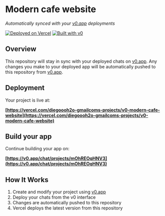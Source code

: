 # Modern cafe website

*Automatically synced with your [v0.app](https://v0.app) deployments*

[![Deployed on Vercel](https://img.shields.io/badge/Deployed%20on-Vercel-black?style=for-the-badge&logo=vercel)](https://vercel.com/diegoooh2o-gmailcoms-projects/v0-modern-cafe-website)
[![Built with v0](https://img.shields.io/badge/Built%20with-v0.app-black?style=for-the-badge)](https://v0.app/chat/projects/mOhREOqHNV3)

## Overview

This repository will stay in sync with your deployed chats on [v0.app](https://v0.app).
Any changes you make to your deployed app will be automatically pushed to this repository from [v0.app](https://v0.app).

## Deployment

Your project is live at:

**[https://vercel.com/diegoooh2o-gmailcoms-projects/v0-modern-cafe-website](https://vercel.com/diegoooh2o-gmailcoms-projects/v0-modern-cafe-website)**

## Build your app

Continue building your app on:

**[https://v0.app/chat/projects/mOhREOqHNV3](https://v0.app/chat/projects/mOhREOqHNV3)**

## How It Works

1. Create and modify your project using [v0.app](https://v0.app)
2. Deploy your chats from the v0 interface
3. Changes are automatically pushed to this repository
4. Vercel deploys the latest version from this repository
